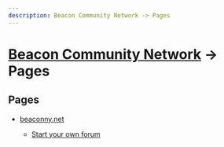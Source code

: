 ```yaml
---
description: Beacon Community Network -> Pages
---
```


# [Beacon Community Network](/) -> Pages

## Pages

- [beaconny.net](beaconny.net)

  - [Start your own forum](beaconny.net/start-a-new-forum.md)
